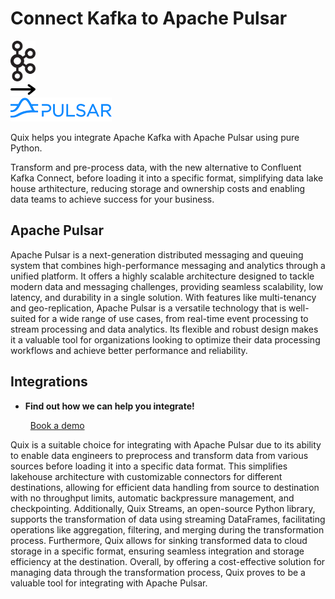 # Connect Kafka to Apache Pulsar

<div class="connect-images cards blog-grid-card" markdown>
<div>
<img src="../images/kafka_logo.png" width="40px" />
</div>
<div>
<img src="../images/arrow.svg" width="40px" />
</div>
<div>
<img src="./images/apache-pulsar_1.jpg" />
</div>
</div>

Quix helps you integrate Apache Kafka with Apache Pulsar using pure Python.

Transform and pre-process data, with the new alternative to Confluent Kafka Connect, before loading it into a specific format, simplifying data lake house arthitecture, reducing storage and ownership costs and enabling data teams to achieve success for your business.

## Apache Pulsar

Apache Pulsar is a next-generation distributed messaging and queuing system that combines high-performance messaging and analytics through a unified platform. It offers a highly scalable architecture designed to tackle modern data and messaging challenges, providing seamless scalability, low latency, and durability in a single solution. With features like multi-tenancy and geo-replication, Apache Pulsar is a versatile technology that is well-suited for a wide range of use cases, from real-time event processing to stream processing and data analytics. Its flexible and robust design makes it a valuable tool for organizations looking to optimize their data processing workflows and achieve better performance and reliability.

## Integrations

<div class="grid cards" markdown>

- __Find out how we can help you integrate!__

    <a class="md-button md-button--primary" href="https://share.hsforms.com/1iW0TmZzKQMChk0lxd_tGiw4yjw2?__hstc=175542013.2303933fbd746c0ac86d9ccbe9bc9100.1728383268831.1729603416735.1729620918855.31&__hssc=175542013.1.1729620918855&__hsfp=2132701734" target="_blank" style="margin:.5rem;">Book a demo</a>

</div>


Quix is a suitable choice for integrating with Apache Pulsar due to its ability to enable data engineers to preprocess and transform data from various sources before loading it into a specific data format. This simplifies lakehouse architecture with customizable connectors for different destinations, allowing for efficient data handling from source to destination with no throughput limits, automatic backpressure management, and checkpointing. Additionally, Quix Streams, an open-source Python library, supports the transformation of data using streaming DataFrames, facilitating operations like aggregation, filtering, and merging during the transformation process. Furthermore, Quix allows for sinking transformed data to cloud storage in a specific format, ensuring seamless integration and storage efficiency at the destination. Overall, by offering a cost-effective solution for managing data through the transformation process, Quix proves to be a valuable tool for integrating with Apache Pulsar.


